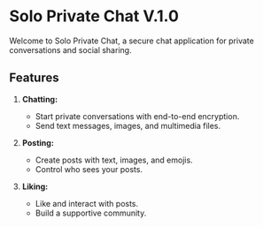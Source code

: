 # Solo Private Chat V.1.0

Welcome to Solo Private Chat, a secure chat application for private conversations and social sharing.

## Features

1. **Chatting:**
   - Start private conversations with end-to-end encryption.
   - Send text messages, images, and multimedia files.

2. **Posting:**
   - Create posts with text, images, and emojis.
   - Control who sees your posts.

3. **Liking:**
   - Like and interact with posts.
   - Build a supportive community.
